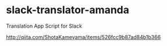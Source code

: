 # slack-translator-amanda
Translation App Script for Slack

http://qiita.com/ShotaKameyama/items/526fcc9b87ad84b1b366
